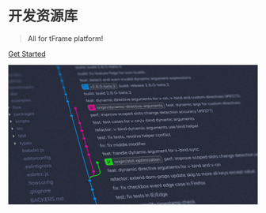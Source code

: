 # <span style="color: #333">开发资源库</span>

>  <span style="color: #333">All for tFrame platform!</span>

[Get Started](/home.md)

<!-- ![color](#333) -->
![logo](https://raw.githubusercontent.com/fanzouguo/dev/main/docs/_static/bg.webp)